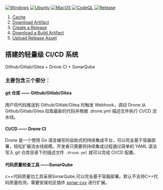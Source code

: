[![Windows](https://github.com/PLCreed/DevOpsCpp/actions/workflows/windows.yml/badge.svg)](https://github.com/PLCreed/DevOpsCpp/actions/workflows/windows.yml)
[![Ubuntu](https://github.com/PLCreed/DevOpsCpp/actions/workflows/ubuntu.yml/badge.svg)](https://github.com/PLCreed/DevOpsCpp/actions/workflows/ubuntu.yml)
[![MacOS](https://github.com/PLCreed/DevOpsCpp/actions/workflows/macos.yml/badge.svg)](https://github.com/PLCreed/DevOpsCpp/actions/workflows/macos.yml)
[![CodeQL](https://github.com/PLCreed/DevOpsCpp/actions/workflows/codeql.yml/badge.svg)](https://github.com/PLCreed/DevOpsCpp/actions/workflows/codeql.yml)
[![Release](https://github.com/PLCreed/DevOpsCpp/actions/workflows/release.yml/badge.svg?branch=main)](https://github.com/PLCreed/DevOpsCpp/actions/workflows/release.yml)

1.  [Cache](https://github.com/marketplace/actions/cache)
2.  [Download Artifact](https://github.com/marketplace/actions/download-artifact)
3.  [Create a Release](https://github.com/marketplace/actions/create-a-release-node16)
4.  [Download a Build Artifact](https://github.com/marketplace/actions/download-a-build-artifact)
5.  [Upload Release Asset](https://github.com/marketplace/actions/upload-release-asset)



##  搭建的轻量级 CI/CD 系统

Github/Gitlab/Gitea + Drone CI + SonarQube

### 主要包含三个部分：

#### git 仓库 —— Github/Gitlab/Gitea

  用户将代码推送到 Github/Gitlab/Gitea 时触发 Webhook，调动 Drone 从 Github/Gitlab/Gitea 拉取最新的代码并根据 .drone.yml 描述文件执行 CI/CD 流水线。 

#### CI/CD —— Drone CI

  Drone 是一个使用 Go 语言编写的自助式的持续集成平台，可以完全基于容器部署，轻松扩展流水线规模。开发者只需要将持续集成过程通过简单的 YAML 语法写入 git 仓库目录下的描述文件 `.drone.yml` 就可以完成 CI/CD 配置。

#### 代码质量检查工具 ——SonarQube

  c++代码质量功工具采用SonarQube,可以完全基于容器部署。默认不支持C++代码质量检测，需要安装社区插件 [sonar-cxx](https://github.com/SonarOpenCommunity/sonar-cxx) 进行扩展。
